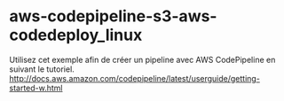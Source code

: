 # aws-codepipeline-s3-aws-codedeploy_linux
Utilisez cet exemple afin de créer un pipeline avec AWS CodePipeline en suivant le tutoriel.
http://docs.aws.amazon.com/codepipeline/latest/userguide/getting-started-w.html
